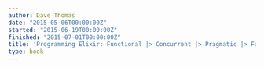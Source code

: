 ```yaml
---
author: Dave Thomas
date: "2015-05-06T00:00:00Z"
started: "2015-06-19T00:00:00Z"
finished: "2015-07-01T00:00:00Z"
title: 'Programming Elixir: Functional |> Concurrent |> Pragmatic |> Fun'
type: book
---
```

